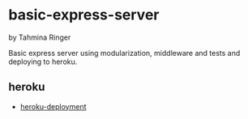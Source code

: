 # basic-express-server

by Tahmina Ringer

Basic express server using modularization, middleware and tests and deploying to heroku.

## heroku
- [heroku-deployment]()

##